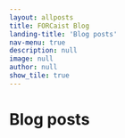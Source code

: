 ```yaml
---
layout: allposts
title: FORCaist Blog
landing-title: 'Blog posts'
nav-menu: true
description: null
image: null
author: null
show_tile: true
---
```


<h1>Blog posts</h1>

